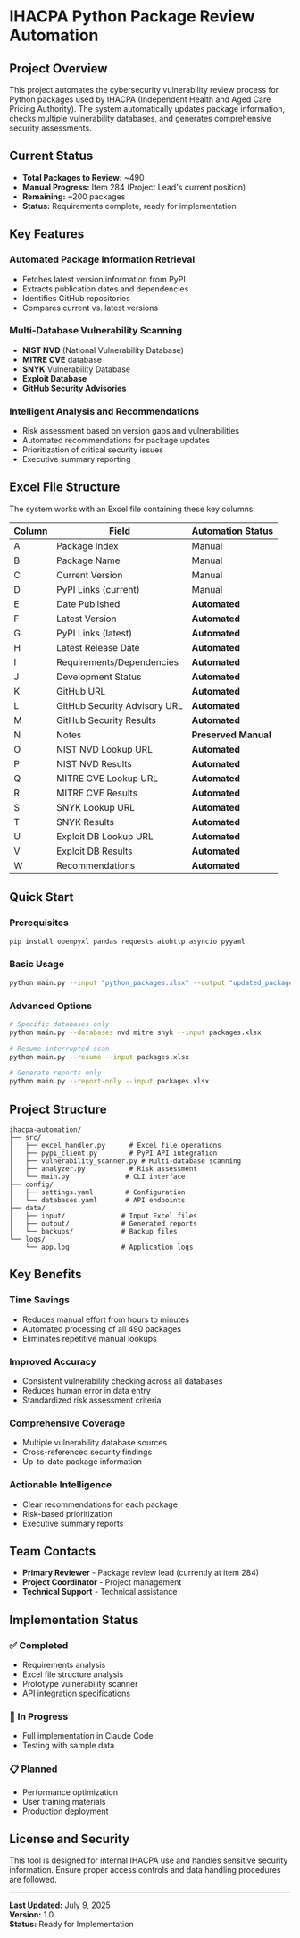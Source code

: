 # IHACPA Python Package Review Automation

## Project Overview

This project automates the cybersecurity vulnerability review process for Python packages used by IHACPA (Independent Health and Aged Care Pricing Authority). The system automatically updates package information, checks multiple vulnerability databases, and generates comprehensive security assessments.

## Current Status

- **Total Packages to Review:** ~490
- **Manual Progress:** Item 284 (Project Lead's current position)
- **Remaining:** ~200 packages
- **Status:** Requirements complete, ready for implementation

## Key Features

### Automated Package Information Retrieval
- Fetches latest version information from PyPI
- Extracts publication dates and dependencies
- Identifies GitHub repositories
- Compares current vs. latest versions

### Multi-Database Vulnerability Scanning
- **NIST NVD** (National Vulnerability Database)
- **MITRE CVE** database
- **SNYK** Vulnerability Database
- **Exploit Database**
- **GitHub Security Advisories**

### Intelligent Analysis and Recommendations
- Risk assessment based on version gaps and vulnerabilities
- Automated recommendations for package updates
- Prioritization of critical security issues
- Executive summary reporting

## Excel File Structure

The system works with an Excel file containing these key columns:

| Column | Field | Automation Status |
|--------|-------|------------------|
| A | Package Index | Manual |
| B | Package Name | Manual |
| C | Current Version | Manual |
| D | PyPI Links (current) | Manual |
| E | Date Published | **Automated** |
| F | Latest Version | **Automated** |
| G | PyPI Links (latest) | **Automated** |
| H | Latest Release Date | **Automated** |
| I | Requirements/Dependencies | **Automated** |
| J | Development Status | **Automated** |
| K | GitHub URL | **Automated** |
| L | GitHub Security Advisory URL | **Automated** |
| M | GitHub Security Results | **Automated** |
| N | Notes | **Preserved Manual** |
| O | NIST NVD Lookup URL | **Automated** |
| P | NIST NVD Results | **Automated** |
| Q | MITRE CVE Lookup URL | **Automated** |
| R | MITRE CVE Results | **Automated** |
| S | SNYK Lookup URL | **Automated** |
| T | SNYK Results | **Automated** |
| U | Exploit DB Lookup URL | **Automated** |
| V | Exploit DB Results | **Automated** |
| W | Recommendations | **Automated** |

## Quick Start

### Prerequisites
```bash
pip install openpyxl pandas requests aiohttp asyncio pyyaml
```

### Basic Usage
```bash
python main.py --input "python_packages.xlsx" --output "updated_packages.xlsx"
```

### Advanced Options
```bash
# Specific databases only
python main.py --databases nvd mitre snyk --input packages.xlsx

# Resume interrupted scan
python main.py --resume --input packages.xlsx

# Generate reports only
python main.py --report-only --input packages.xlsx
```

## Project Structure

```
ihacpa-automation/
├── src/
│   ├── excel_handler.py      # Excel file operations
│   ├── pypi_client.py        # PyPI API integration
│   ├── vulnerability_scanner.py # Multi-database scanning
│   ├── analyzer.py           # Risk assessment
│   └── main.py              # CLI interface
├── config/
│   ├── settings.yaml        # Configuration
│   └── databases.yaml       # API endpoints
├── data/
│   ├── input/              # Input Excel files
│   ├── output/             # Generated reports
│   └── backups/            # Backup files
└── logs/
    └── app.log             # Application logs
```

## Key Benefits

### Time Savings
- Reduces manual effort from hours to minutes
- Automated processing of all 490 packages
- Eliminates repetitive manual lookups

### Improved Accuracy
- Consistent vulnerability checking across all databases
- Reduces human error in data entry
- Standardized risk assessment criteria

### Comprehensive Coverage
- Multiple vulnerability database sources
- Cross-referenced security findings
- Up-to-date package information

### Actionable Intelligence
- Clear recommendations for each package
- Risk-based prioritization
- Executive summary reports

## Team Contacts

- **Primary Reviewer** - Package review lead (currently at item 284)
- **Project Coordinator** - Project management
- **Technical Support** - Technical assistance

## Implementation Status

### ✅ Completed
- Requirements analysis
- Excel file structure analysis
- Prototype vulnerability scanner
- API integration specifications

### 🔄 In Progress
- Full implementation in Claude Code
- Testing with sample data

### 📋 Planned
- Performance optimization
- User training materials
- Production deployment

## License and Security

This tool is designed for internal IHACPA use and handles sensitive security information. Ensure proper access controls and data handling procedures are followed.

---

**Last Updated:** July 9, 2025  
**Version:** 1.0  
**Status:** Ready for Implementation